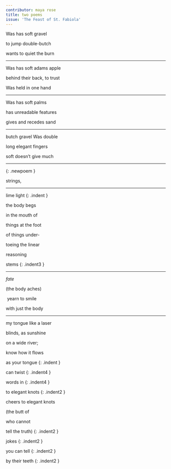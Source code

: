 ```yaml
---
contributor: maya rose
title: two poems
issue: 'The Feast of St. Fabiola'
---
```


<style>
.indent {
    padding-left:3rem;
}

.indent2 {
    padding-left:4rem;
}

.indent3 {
    padding-left:5rem;
}

.indent4 {
    padding-left:7rem;
}

</style>

Was has soft gravel

to jump double-butch

wants to quiet the burn

---

Was has soft adams apple

behind their back, to trust

Was held in one hand

---

Was has soft palms

has unreadable features

gives and recedes sand

---

butch gravel Was double

long elegant fingers

soft doesn’t give much

---
{: .newpoem }

strings,

---

lime light
{: .indent }

the body begs

in the mouth of

things at the foot

of things under-

toeing the linear

reasoning

stems
{: .indent3 }

---

*fate*

(the body aches)

&nbsp;yearn to smile

with just the body

---

my tongue like a laser

blinds, as sunshine

on a wide river;

know how it flows

as your tongue
{: .indent }

can twist
{: .indent4 }

words in
{: .indent4 }

to elegant knots
{: .indent2 }

cheers to elegant knots

(the butt of

who cannot

tell the truth)
{: .indent2 }

jokes
{: .indent2 }

you can tell
{: .indent2 }

by their teeth
{: .indent2 }
